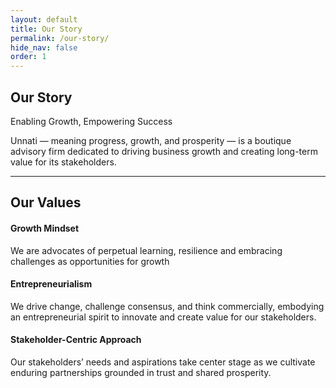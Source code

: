 ```yaml
---
layout: default
title: Our Story
permalink: /our-story/
hide_nav: false
order: 1
---
```

## Our Story
 
Enabling Growth, Empowering Success

Unnati — meaning progress, growth, and prosperity — is a boutique advisory firm dedicated to driving business growth and creating long-term value for its stakeholders.

---

## Our Values

#### Growth Mindset

We are advocates of perpetual learning, resilience and embracing challenges as opportunities for growth

#### Entrepreneurialism

We drive change, challenge consensus, and think commercially, embodying an entrepreneurial spirit to innovate and create value for our stakeholders.

#### Stakeholder-Centric Approach

Our stakeholders’ needs and aspirations take center stage as we cultivate enduring partnerships grounded in trust and shared prosperity.